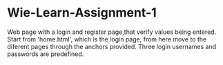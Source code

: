 # Wie-Learn-Assignment-1
Web page with a login and register page,that verify values being entered.
Start from 'home.html', which is the login page, from here move to the diferent pages through the anchors provided.
Three login usernames and passwords are predefined.
